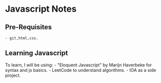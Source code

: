 # Javascript Notes

## Pre-Requisites 
    - git,html,css.

## Learning Javascript

To learn, I will be using:
    - "Eloquent Javascript" by Marijn Haverbeke for syntax and js basics.
    - LeetCode to understand algorithms.
    - IOA as a side project.
